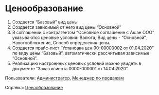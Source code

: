 #  Ценообразование

1. Создается “Базовый” вид цены
2. Создается зависимый от него вид цены “Основной”
3. В соглашении с контрагентом “Основное соглашение с Ашан ООО” указываются ценовые условия: Валюта, Вид цены - “Основной”, Налогообложение, Способ определения цены.
4. Создается прайс-лист “Установка цен 00-00000002 от 01.04.2020” по виду цены “Базовый”, автоматически рассчитывая зависимые “Основной”.
5. Реализацию настроенных ценовых условий можно увидеть в документе “Заказ клиента 0000-000001 от 14.04.2020”.

Пользователи: [Администратор](../Users/Administrator.md), [Менеджер по продажам](../Users/SalesManager.md)

Справка: <a href="https://konstanta-it.github.io/erp4food/CRM/CustomerService/Pricing/PricesAndDiscounts/" target="_blank"> Ценообразование </a>